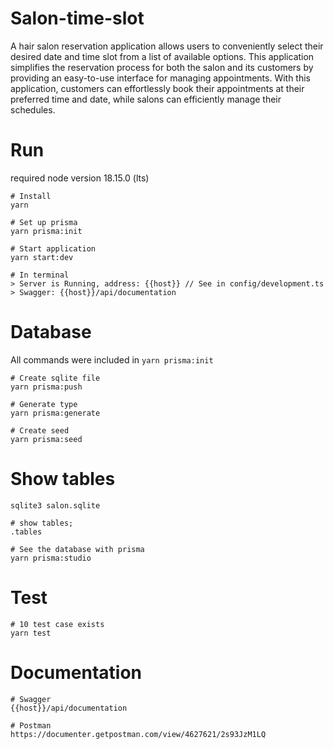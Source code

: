 # Salon-time-slot
A hair salon reservation application allows users to conveniently select their desired date and time slot from a list of available options. This application simplifies the reservation process for both the salon and its customers by providing an easy-to-use interface for managing appointments. With this application, customers can effortlessly book their appointments at their preferred time and date, while salons can efficiently manage their schedules.

# Run
required node version 18.15.0 (lts)
```
# Install
yarn 

# Set up prisma
yarn prisma:init

# Start application
yarn start:dev

# In terminal
> Server is Running, address: {{host}} // See in config/development.ts
> Swagger: {{host}}/api/documentation
```

# Database 
All commands were included in `yarn prisma:init`
```
# Create sqlite file
yarn prisma:push

# Generate type
yarn prisma:generate

# Create seed
yarn prisma:seed
```

# Show tables
```
sqlite3 salon.sqlite

# show tables;
.tables

# See the database with prisma
yarn prisma:studio
```

# Test
```
# 10 test case exists
yarn test
```

# Documentation
```
# Swagger
{{host}}/api/documentation

# Postman
https://documenter.getpostman.com/view/4627621/2s93JzM1LQ
```